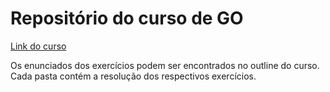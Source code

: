 # Repositório do curso de GO

[Link do curso](https://www.udemy.com/course/learn-how-to-code/)

Os enunciados dos exercícios podem ser encontrados no outline do curso.
Cada pasta contém a resolução dos respectivos exercícios.
